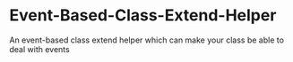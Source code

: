 # Event-Based-Class-Extend-Helper
An event-based class extend helper which can make your class be able to deal with events

